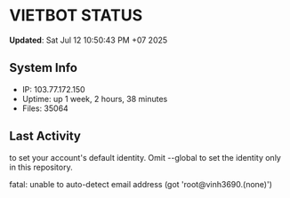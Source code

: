 # VIETBOT STATUS
**Updated**: Sat Jul 12 10:50:43 PM +07 2025

## System Info
- IP: 103.77.172.150
- Uptime: up 1 week, 2 hours, 38 minutes
- Files: 35064

## Last Activity

to set your account's default identity.
Omit --global to set the identity only in this repository.

fatal: unable to auto-detect email address (got 'root@vinh3690.(none)')

